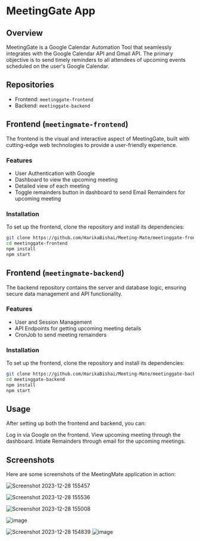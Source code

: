 # MeetingGate App

## Overview
MeetingGate is a Google Calendar Automation Tool that seamlessly integrates with the Google Calendar API and Gmail API. The primary objective is to send timely reminders to all attendees of upcoming events scheduled on the user's Google Calendar. 
## Repositories
- Frontend: `meetinggate-frontend`
- Backend: `meetinggate-backend`

## Frontend (`meetingmate-frontend`)
The frontend is the visual and interactive aspect of MeetingGate, built with cutting-edge web technologies to provide a user-friendly experience.

### Features
- User Authentication with Google
- Dashboard to view the upcoming meeting
- Detailed view of each meeting
- Toggle remainders button in dashboard to send Email Remainders for upcoming meeting

### Installation
To set up the frontend, clone the repository and install its dependencies:
```bash
git clone https://github.com/HarikaBishai/Meeting-Mate/meetinggate-frontend.git
cd meetinggate-frontend
npm install
npm start
```

## Frontend (`meetingmate-backend`)
The backend repository contains the server and database logic, ensuring secure data management and API functionality.

### Features
- User and Session Management
- API Endpoints for getting upcoming meeting details
- CronJob to send meeting remainders

### Installation
To set up the frontend, clone the repository and install its dependencies:
```bash
git clone https://github.com/HarikaBishai/Meeting-Mate/meetinggate-backend.git
cd meetinggate-backend
npm install
npm start
```
## Usage
After setting up both the frontend and backend, you can:

Log in via Google on the frontend.
View upcoming meeting through the dashboard.
Intiate Remainders through email for the upcoming meetings.

## Screenshots
Here are some screenshots of the MeetingMate application in action:




![Screenshot 2023-12-28 155457](https://github.com/HarikaBishai/Meeting-Mate/assets/60469239/3b3a68f4-96b0-4f4d-b321-8aeb518c9738)



![Screenshot 2023-12-28 155536](https://github.com/HarikaBishai/Meeting-Mate/assets/60469239/0f0f9943-197e-45ef-a2c1-a1010e5824fd)


![Screenshot 2023-12-28 155008](https://github.com/HarikaBishai/Meeting-Mate/assets/60469239/0f6b61d9-e3e5-4d1c-8ec9-05dab65363fd)

![image](https://github.com/HarikaBishai/Meeting-Mate/assets/60469239/da5ad159-920b-4c6c-be62-48035c8144ac)


![Screenshot 2023-12-28 154839](https://github.com/HarikaBishai/Meeting-Mate/assets/60469239/9f20acb4-ec1b-461d-9e3d-e2197042a884)
![image](https://github.com/HarikaBishai/Meeting-Mate/assets/60469239/3b4b555b-5ddb-472c-bc9b-a8e083e1055f)



